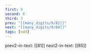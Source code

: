 ```yaml
---
first: 9
second: 8
third: 3
prev: "[[many_digits/9/82]]"
next: "[[many_digits/9/84]]"
tags: [odd]
---
```

prev2-in-text: [[81]]
next2-in-text: [[85]]
